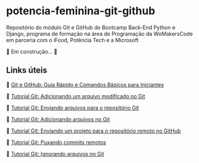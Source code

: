 # potencia-feminina-git-github
Repositório do módulo Git e GitHub do Bootcamp Back-End Python e Django, programa de formação na  área de Programação da WoMakersCode em parceria com  o iFood, Potência Tech e a Microsoft

🚧 Em construção... 🚧


## Links úteis
🎯 [Git e GitHub: Guia Rápido e Comandos Básicos para Iniciantes](https://dev.to/womakerscode/git-e-github-guia-rapido-e-comandos-basicos-para-iniciantes-4ile)

🎯 [Tutorial Git: Adicionando um arquivo modificado no Git](https://dev.to/womakerscode/tutorial-git-adicionando-um-arquivo-modificado-no-git-116c)

🎯 [Tutorial Git: Enviando arquivos para o repositório Git](https://dev.to/womakerscode/tutorial-git-enviando-arquivos-para-o-repositorio-git-1k91)

🎯 [Tutorial Git: Adicionando arquivos no Git](https://dev.to/womakerscode/tutorial-git-adicionando-arquivos-no-git-3a0o)

🎯 [Tutorial Git: Enviando um projeto para o repositório remoto no GitHub](https://dev.to/womakerscode/tutorial-git-enviando-um-projeto-para-o-repositorio-remoto-no-github-2p36)

🎯 [Tutorial Git: Puxando commits remotos](https://dev.to/womakerscode/tutorial-git-puxando-commits-remotos-44an)

🎯 [Tutorial Git: Ignorando arquivos no Git](https://dev.to/womakerscode/tutorial-git-ignorando-arquivos-no-git-32m9)
